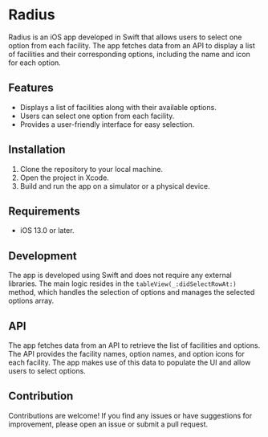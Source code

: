 # Radius

Radius is an iOS app developed in Swift that allows users to select one option from each facility. The app fetches data from an API to display a list of facilities and their corresponding options, including the name and icon for each option.

## Features

- Displays a list of facilities along with their available options.
- Users can select one option from each facility.
- Provides a user-friendly interface for easy selection.

## Installation

1. Clone the repository to your local machine.
2. Open the project in Xcode.
3. Build and run the app on a simulator or a physical device.

## Requirements

- iOS 13.0 or later.

## Development

The app is developed using Swift and does not require any external libraries. The main logic resides in the `tableView(_:didSelectRowAt:)` method, which handles the selection of options and manages the selected options array.

## API

The app fetches data from an API to retrieve the list of facilities and options. The API provides the facility names, option names, and option icons for each facility. The app makes use of this data to populate the UI and allow users to select options.

## Contribution

Contributions are welcome! If you find any issues or have suggestions for improvement, please open an issue or submit a pull request.

